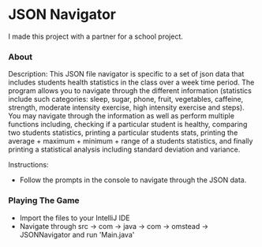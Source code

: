 # JSON Navigator


I made this project with a partner for a school project.

### About




Description: This JSON file navigator is specific to a set of json data that includes students health statistics in the class over a week time period. The
program allows you to navigate through the different information (statistics include such categories: sleep, sugar, phone, fruit, vegetables, caffeine,
strength, moderate intensity exercise, high intensity exercise and steps). You may navigate through the information as well as perform multiple functions
including, checking if a particular student is healthy, comparing two students statistics, printing a particular students stats, printing the average +
maximum + minimum + range of a students statistics, and finally printing a statistical analysis including standard deviation and variance.

Instructions:
- Follow the prompts in the console to navigate through the JSON data.

### Playing The Game
- Import the files to your IntelliJ IDE
- Navigate through src -> com -> java -> com -> omstead -> JSONNavigator and run 'Main.java'
